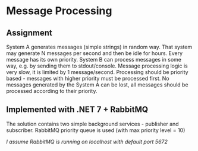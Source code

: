 # Message Processing

## Assignment 

System A generates messages (simple strings) in random way. That system may generate N messages per second and then be idle for hours. Every message has its own priority.
System B can process messages in some way, e.g. by sending them to stdout/console. Message processing logic is very slow, it is limited by 1 message/second.
Processing should be priority based - messages with higher priority must be processed first. 
No messages generated by the System A can be lost, all messages should be processed according to their priority.

## Implemented with .NET 7 + RabbitMQ

The solution contains two simple background services - publisher and subscriber. RabbitMQ priority queue is used (with max priority level = 10)

*I assume RabbitMQ is running on localhost with default port 5672*



